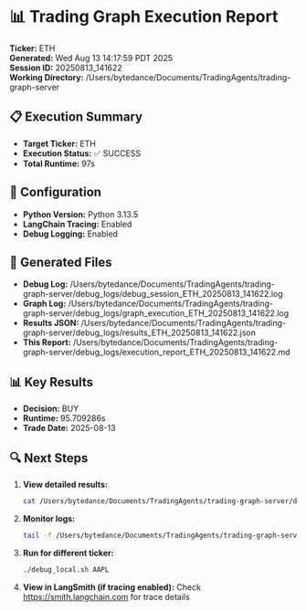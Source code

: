 # 📊 Trading Graph Execution Report

**Ticker:** ETH  
**Generated:** Wed Aug 13 14:17:59 PDT 2025  
**Session ID:** 20250813_141622  
**Working Directory:** /Users/bytedance/Documents/TradingAgents/trading-graph-server

## 📋 Execution Summary

- **Target Ticker:** ETH
- **Execution Status:** ✅ SUCCESS
- **Total Runtime:** 97s

## 🔧 Configuration

- **Python Version:** Python 3.13.5
- **LangChain Tracing:** Enabled
- **Debug Logging:** Enabled

## 📂 Generated Files

- **Debug Log:** /Users/bytedance/Documents/TradingAgents/trading-graph-server/debug_logs/debug_session_ETH_20250813_141622.log
- **Graph Log:** /Users/bytedance/Documents/TradingAgents/trading-graph-server/debug_logs/graph_execution_ETH_20250813_141622.log  
- **Results JSON:** /Users/bytedance/Documents/TradingAgents/trading-graph-server/debug_logs/results_ETH_20250813_141622.json
- **This Report:** /Users/bytedance/Documents/TradingAgents/trading-graph-server/debug_logs/execution_report_ETH_20250813_141622.md

## 📊 Key Results

- **Decision:** BUY
- **Runtime:** 95.709286s
- **Trade Date:** 2025-08-13

## 🔍 Next Steps

1. **View detailed results:**
   ```bash
   cat /Users/bytedance/Documents/TradingAgents/trading-graph-server/debug_logs/results_ETH_20250813_141622.json | jq .
   ```

2. **Monitor logs:**
   ```bash
   tail -f /Users/bytedance/Documents/TradingAgents/trading-graph-server/debug_logs/graph_execution_ETH_20250813_141622.log
   ```

3. **Run for different ticker:**
   ```bash
   ./debug_local.sh AAPL
   ```

4. **View in LangSmith (if tracing enabled):**
   Check https://smith.langchain.com for trace details

